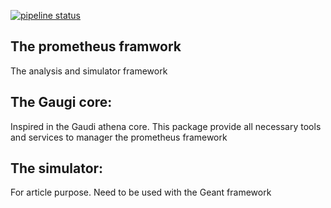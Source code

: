 [![pipeline status](https://gitlab.cern.ch/jodafons/prometheus/badges/master/pipeline.svg)](https://gitlab.cern.ch/jodafons/prometheus/commits/master)
## The prometheus framwork

The analysis and simulator framework

## The Gaugi core:

Inspired in the Gaudi athena core. This package provide all
necessary tools and services to manager the prometheus framework

## The simulator:

For article purpose. Need to be used with the Geant framework


